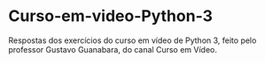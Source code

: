 # Curso-em-video-Python-3
Respostas dos exercícios do curso em vídeo de Python 3, feito pelo professor Gustavo Guanabara, do canal Curso em Vídeo.
